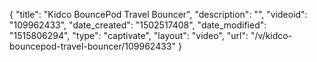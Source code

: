 {
    "title": "Kidco BouncePod Travel Bouncer",
    "description": "",
    "videoid": "109962433",
    "date_created": "1502517408",
    "date_modified": "1515806294",
    "type": "captivate",
    "layout": "video",
    "url": "\/v\/kidco-bouncepod-travel-bouncer\/109962433"
}